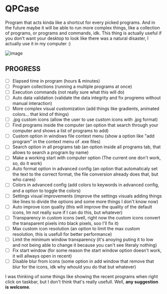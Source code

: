 # QPCase
Program that acts kinda like a shortcut for every picked programs. And in the future maybe it will be able to run more complex things, like a collection of programs, or programs and commands, idk. This thing is actually useful if you don't want your desktop to look like there was a natural disaster, I actually use it in my computer :)

![image](https://user-images.githubusercontent.com/59940124/143682714-b14109f9-fa40-40b6-9179-a851d742465a.png)

## PROGRESS
- [ ] Elapsed time in program (hours & minutes)
- [ ] Program collections (running a multiple programs at once)
- [ ] Execution commands (not really sure what this will do)
- [ ] Auto data validation (validate the data integrity and fix progrems without manual interaction)
- [ ] More complex visual customization (add things like gradients, animated colors... that kind of things)
- [ ] .jpg custom icons (allow the user to use custom icons with .jpg format)
- [ ] Find programs inside the computer (an option that search through your computer and shows a list of programs to add)
- [ ] Custom option in windows file context menu (show a option like "add program" in the context menu of .exe files)
- [ ] Search option in all programs tab (an option inside all programs tab, that allows to search a program by name)
- [ ] Make a working start with computer option (The current one don't work, so, do it work)
- [ ] Auto format option in advanced config (an option that automaticaly set the text to the correct format, the file conversion already does that, but who cares)
- [ ] Colors in advanced config (add colors to keywords in advanced config, and a option to toggle the colors)
- [ ] Settings visual improvements (improve the settings visuals adding things like lines to divide the options and some more things I don't know now)
- [ ] Auto improve icon quality (this will improve the quality of the default icons, Im not really sure if I can do this, but whatever)
- [ ] Transparency in custom icons (well, right now the custom icons convert the transparent pixels into black pixels, soo I'll fix it)
- [ ] Max custom icon resolution (an option to limit the max custom resolution, this is usefull for better performance)
- [ ] Limit the minimum window transparency (it's anoying puting it to low and not being able to change it because you can't see literaly nothing)
- [ ] Fix start window (for some reason the start window option doesn't work, it will allways open in recent)
- [ ] Disable blur from icons (some option in add window that remove that blur for the icons, idk why whould you do that but whatever)

I was thinking of some things like showing the recent programs when right click on taskbar, but I don't think that's really usefull.
Well, **any suggestion is welcome**.
